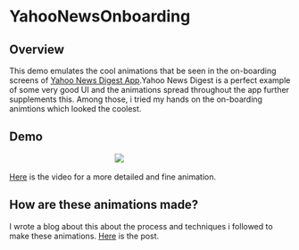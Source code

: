 # YahooNewsOnboarding
    
## Overview
This demo emulates the cool animations that be seen in the on-boarding screens of [Yahoo News Digest App](https://play.google.com/store/apps/details?id=com.yahoo.mobile.client.android.atom).Yahoo News Digest
is a perfect example of some very good UI and the animations spread throughout the app further supplements this.
Among those, i tried my hands on the on-boarding animtions which looked the coolest.

## Demo
&nbsp; &nbsp; &nbsp; &nbsp; &nbsp; &nbsp; &nbsp; &nbsp; &nbsp; &nbsp; &nbsp; &nbsp; &nbsp; &nbsp; &nbsp; &nbsp; &nbsp; &nbsp; &nbsp; &nbsp; &nbsp; &nbsp; &nbsp; &nbsp; ![](https://s3-us-west-2.amazonaws.com/helptestbucket/yahoo-news-demo.gif)

[Here](https://www.youtube.com/watch?v=L8U1ykwiHm8) is the video for a more detailed and fine animation.

## How are these animations made?
I wrote a blog about this about the process and techniques i followed to make these animations. [Here](http://rahulrj.github.io/android/yahoo-animation/) is the post.
